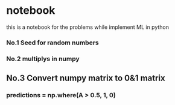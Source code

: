 # notebook
this is a notebook for the problems while implement ML in python
### No.1 Seed for random numbers
### No.2 multiplys in numpy
## No.3 Convert numpy matrix to 0&1 matrix
###  predictions = np.where(A > 0.5, 1, 0)
